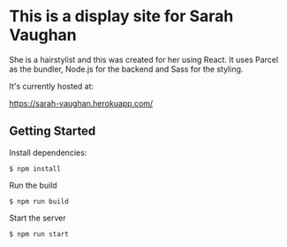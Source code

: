 # This is a display site for Sarah Vaughan
She is a hairstylist and this was created for her using React. It uses Parcel as the bundler, Node.js for the backend and Sass for the styling. 

It's currently hosted at: 

https://sarah-vaughan.herokuapp.com/

## Getting Started

Install dependencies:
```
$ npm install
```

Run the build
```
$ npm run build
```

Start the server
```
$ npm run start
```


